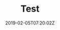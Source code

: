 ---
title: "Test"
date: 2019-02-05T07:20:02Z
draft: true
categories:
- Test
- MoreTests
tags:
- TestTags
keywords:
- TestKW
---